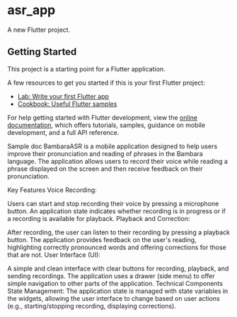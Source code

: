 # asr_app

A new Flutter project.

## Getting Started

This project is a starting point for a Flutter application.

A few resources to get you started if this is your first Flutter project:

- [Lab: Write your first Flutter app](https://docs.flutter.dev/get-started/codelab)
- [Cookbook: Useful Flutter samples](https://docs.flutter.dev/cookbook)

For help getting started with Flutter development, view the
[online documentation](https://docs.flutter.dev/), which offers tutorials,
samples, guidance on mobile development, and a full API reference.

Sample doc 
BambaraASR is a mobile application designed to help users improve their pronunciation and reading of phrases in the Bambara language. The application allows users to record their voice while reading a phrase displayed on the screen and then receive feedback on their pronunciation.

Key Features
Voice Recording:

Users can start and stop recording their voice by pressing a microphone button.
An application state indicates whether recording is in progress or if a recording is available for playback.
Playback and Correction:

After recording, the user can listen to their recording by pressing a playback button.
The application provides feedback on the user's reading, highlighting correctly pronounced words and offering corrections for those that are not.
User Interface (UI):

A simple and clean interface with clear buttons for recording, playback, and sending recordings.
The application uses a drawer (side menu) to offer simple navigation to other parts of the application.
Technical Components
State Management: The application state is managed with state variables in the widgets, allowing the user interface to change based on user actions (e.g., starting/stopping recording, displaying corrections).
